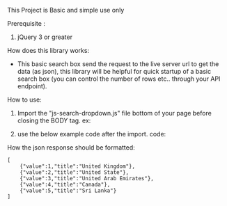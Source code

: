 This Project is Basic and simple use only

Prerequisite :
1. jQuery 3 or greater

How does this library works:

* This basic search box send the request to the live server url to get the data (as json), this library will be helpful
for quick startup of a basic search box (you can control the number of rows etc.. through your API endpoint).

How to use:

1. Import the "js-search-dropdown.js" file bottom of your page before closing the BODY tag.
    ex: 
    
    <script type="text/javascript" src="js-search-dropdown.js"></script>

2. use the below example code after the import.
    code:

    <script type="text/javascript">
      Jsd({
        identifier: "js-search", //<input type="text" name="countries" id="js-search">
        fetch: "/json.php", //path for your json response
        param: "q", //search parameter ex: https://google.com/search?q=
      });
    </script>

How the json response should be formatted:


    [
        {"value":1,"title":"United Kingdom"},
        {"value":2,"title":"United State"},
        {"value":3,"title":"United Arab Emirates"},
        {"value":4,"title":"Canada"},
        {"value":5,"title":"Sri Lanka"}
    ]


